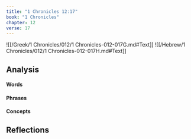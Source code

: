 ```yaml
---
title: "1 Chronicles 12:17"
book: "1 Chronicles"
chapter: 12
verse: 17
---
```

![[/Greek/1 Chronicles/012/1 Chronicles-012-017G.md#Text]]
![[/Hebrew/1 Chronicles/012/1 Chronicles-012-017H.md#Text]]

## Analysis

#### Words

#### Phrases

#### Concepts

## Reflections
